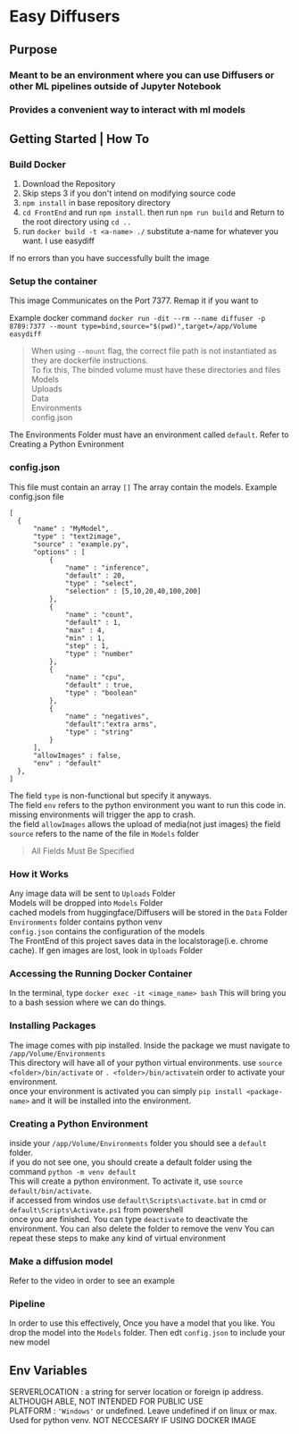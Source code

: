 # Easy Diffusers
## Purpose
### Meant to be an environment where you can use Diffusers or other ML pipelines outside of Jupyter Notebook  
### Provides a convenient way to interact with ml models

## Getting Started | How To

### Build Docker

1. Download the Repository
2. Skip steps 3 if you don't intend on modifying source code
3. `npm install` in base repository directory
4. `cd FrontEnd` and run `npm install`. then run `npm run build` and Return to the root directory using `cd ..`
5. run `docker build -t <a-name> ./` substitute a-name for whatever you want. I use easydiff

If no errors than you have successfully built the image  

### Setup the container

This image Communicates on the Port 7377. Remap it if you want to  

Example docker command `docker run -dit --rm --name diffuser -p 8789:7377 --mount type=bind,source="$(pwd)",target=/app/Volume easydiff`

> When using `--mount` flag, the correct file path is not instantiated as they are dockerfile instructions.  
To fix this, The binded volume must have these directories and files  
> Models  
> Uploads  
> Data  
> Environments  
> config.json  

The Environments Folder must have an environment called `default`. Refer to Creating a Python Evnironment 

### config.json
This file must contain an array `[]`
The array contain the models. Example config.json file
```
[
  {
      "name" : "MyModel",
      "type" : "text2image",
      "source" : "example.py",
      "options" : [
          {
              "name" : "inference",
              "default" : 20,
              "type" : "select",
              "selection" : [5,10,20,40,100,200]
          },
          {
              "name" : "count",
              "default" : 1,
              "max" : 4,
              "min" : 1,
              "step" : 1,
              "type" : "number"
          },
          {
              "name" : "cpu",
              "default" : true,
              "type" : "boolean"
          },
          {
              "name" : "negatives",
              "default":"extra arms",
              "type" : "string"
          }
      ],
      "allowImages" : false,
      "env" : "default"
  },
]
```
The field `type` is non-functional but specify it anyways.  
The field `env` refers to the python environment you want to run this code in. missing environments will trigger the app to crash.  
the field `allowImages` allows the upload of media(not just images)
the field `source` refers to the name of the file in `Models` folder

> All Fields Must Be Specified


### How it Works
Any image data will be sent to `Uploads` Folder  
Models will be dropped into `Models` Folder  
cached models from huggingface/Diffusers will be stored in the `Data` Folder  
`Environments` folder contains python venv  
`config.json` contains the configuration of the models  
The FrontEnd of this project saves data in the localstorage(i.e. chrome cache). If gen images are lost, look in `Uploads` Folder


### Accessing the Running Docker Container
In the terminal, type `docker exec -it <image_name> bash` This will bring you to a bash session where we can do things. 

### Installing Packages
The image comes with pip installed. Inside the package we must navigate to `/app/Volume/Environments`  
This directory will have all of your python virtual environments. use `source <folder>/bin/activate` or `. <folder>/bin/activate`in order to activate your environment.  
once your environment is activated you can simply `pip install <package-name>` and it will be installed into the environment. 

### Creating a Python Environment
inside your `/app/Volume/Environments` folder you should see a `default` folder.  
if you do not see one, you should create a default folder using the command `python -m venv default`  
This will create a python environment. To activate it, use `source default/bin/activate`.   
if accessed from windos use `default\Scripts\activate.bat` in cmd or `default\Scripts\Activate.ps1` from powershell  
once you are finished. You can type `deactivate` to deactivate the environment. You can also delete the folder to remove the venv 
You can repeat these steps to make any kind of virtual environment

### Make a diffusion model
Refer to the video in order to see an example

### Pipeline
In order to use this effectively, Once you have a model that you like. You drop the model into the `Models` folder. Then edt `config.json` to include your new model 

## Env Variables

SERVERLOCATION
: a string for server location or foreign ip address. ALTHOUGH ABLE, NOT INTENDED FOR PUBLIC USE  
PLATFORM
: `'Windows'` or undefined. Leave undefined if on linux or max. Used for python venv. NOT NECCESARY IF USING DOCKER IMAGE  
